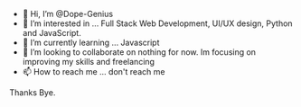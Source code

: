 - 👋 Hi, I’m @Dope-Genius
- 👀 I’m interested in ... Full Stack Web Development, UI/UX design, Python and JavaScript.
- 🌱 I’m currently learning ... Javascript
- 💞️ I’m looking to collaborate on nothing for now. Im focusing on improving my  skills and freelancing 
- 📫 How to reach me ... don't reach me

Thanks Bye.

<!---
Dope-Genius/Dope-Genius is a ✨ special ✨ repository because its `README.md` (this file) appears on your GitHub profile.
You can click the Preview link to take a look at your changes.
--->
